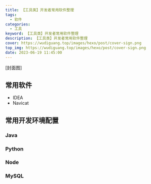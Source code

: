 ```yaml
---
title: 【工具类】开发者常用软件整理
tags:
  - 软件
categories:
  - 工具
keyword: 【工具类】开发者常用软件整理
description: 【工具类】开发者常用软件整理
cover: https://wudiguang.top/images/hexo/post/cover-sign.png
top_img: https://wudiguang.top/images/hexo/post/cover-sign.png
date: 2023-06-19 11:45:00
---
```


[封面图]

## 常用软件

* IDEA
* Navicat

## 常用开发环境配置

### Java

### Python

### Node

### MySQL


